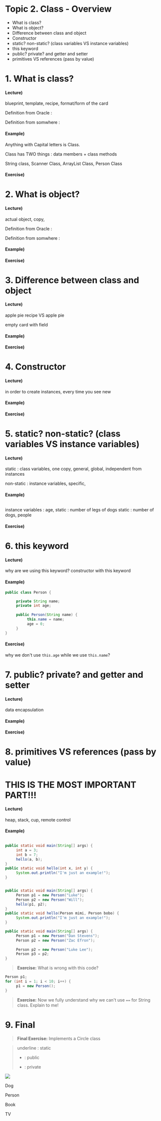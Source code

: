 
# Topic 2. Class - Overview

- What is class?
- What is object?
- Difference between class and object
- Constructor
- static? non-static? (class variables VS instance variables)
- this keyword
- public? private? and getter and setter
- primitives VS references (pass by value)


# 1. What is class?

#### Lecture)

blueprint, template, recipe, format/form of the card

Definition from Oracle : 

Definition from somwhere : 

#### Example)

Anything with Capital letters is Class.

Class has TWO things : data members + class methods

String class, Scanner Class, ArrayList Class, Person Class

#### Exercise)

# 2. What is object?

#### Lecture)

actual object, copy,

Definition from Oracle : 

Definition from somwhere : 

#### Example)

#### Exercise)

# 3. Difference between class and object

#### Lecture)

apple pie recipe VS apple pie

empty card with field

#### Example)

#### Exercise)

# 4. Constructor

#### Lecture)

in order to create instances, every time you see new

#### Example)

#### Exercise)

# 5. static? non-static? (class variables VS instance variables)

#### Lecture)

static : class variables, one copy, general, global, independent from instances

non-static : instance variables, specific,

#### Example)

```java

```
instance variables : age, 
static : number of legs of dogs
static : number of dogs, people


#### Exercise)

# 6. this keyword

#### Lecture)

why are we using this keyword? constructor with this keyword

#### Example)

```java
public class Person {

     private String name;
     private int age;
     
     public Person(String name) {
          this.name = name;
          age = 0;
     }
}
```

#### Exercise)

why we don't use `this.age` while we use `this.name`?

# 7. public? private? and getter and setter

#### Lecture)

data encapsulation

#### Example)

#### Exercise)

# 8. primitives VS references (pass by value)
# THIS IS THE MOST IMPORTANT PART!!!

#### Lecture)

heap, stack, cup, remote control

#### Example)

```java

public static void main(String[] args) {
     int a = 3;
     int b = 7;
     hello(a, b);
}
public static void hello(int x, int y) {
     System.out.println("I'm just an example!");
}
```

```java

public static void main(String[] args) {
     Person p1 = new Person("Luke");
     Person p2 = new Person("Will");
     hello(p1, p2);
}
public static void hello(Person mimi, Person bobo) {
     System.out.println("I'm just an example!");
}
```

```java
public static void main(String[] args) {
     Person p1 = new Person("Dan Stevens");
     Person p2 = new Person("Zac Efron");
     
     Person p2 = new Person("Luke Lee");
     Person p3 = p2;
}
```



> **Exercise:** What is wrong with this code?

```java
Person p1;
for (int i = 1; i < 10; i++) {
     p1 = new Person();
}
```

> **Exercise:** Now we fully understand why we can't use `==` for String class. Explain to me! 

# 9. Final

> **Final Exercise:** Implements a Circle class

> underline : static
> + : public
> - : private

![](https://github.com/lukesterlee/review-session/blob/master/class/circle.JPG)


Dog

Person

Book

TV


